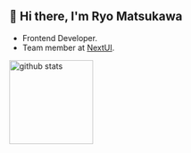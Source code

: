 ## 👋 Hi there, I'm Ryo Matsukawa

- Frontend Developer.
- Team member at [NextUI](https://github.com/nextui-org/nextui).

<img alt="github stats" height="150px" src="https://github-readme-stats.vercel.app/api?username=ryo-manba&theme=blueberry&show_icons=ture&count_private=true" />

